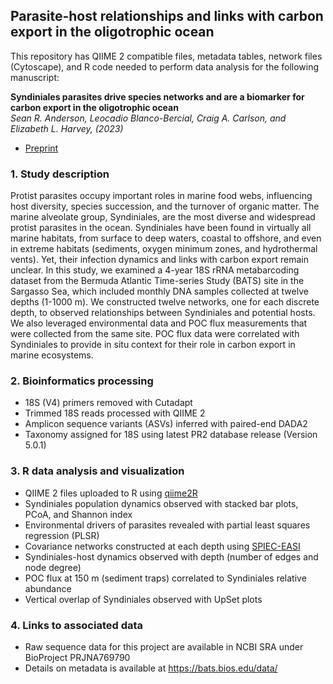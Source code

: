 ## Parasite-host relationships and links with carbon export in the oligotrophic ocean 

This repository has QIIME 2 compatible files, metadata tables, network files (Cytoscape), and R code needed to perform data analysis for the following manuscript:

**Syndiniales parasites drive species networks and are a biomarker for carbon export in the oligotrophic ocean**<br/>
*Sean R. Anderson, Leocadio Blanco-Bercial, Craig A. Carlson, and Elizabeth L. Harvey,  (2023)*<br/>

* [Preprint](https://www.biorxiv.org)

### 1. Study description 
Protist parasites occupy important roles in marine food webs, influencing host diversity, species succession, and the turnover of organic matter. The marine alveolate group, Syndiniales, are the most diverse and widespread protist parasites in the ocean. Syndiniales have been found in virtually all marine habitats, from surface to deep waters, coastal to offshore, and even in extreme habitats (sediments, oxygen minimum zones, and hydrothermal vents). Yet, their infection dynamics and links with carbon export remain unclear. In this study, we examined a 4-year 18S rRNA metabarcoding dataset from the Bermuda Atlantic Time-series Study (BATS) site in the Sargasso Sea, which included monthly DNA samples collected at twelve depths (1-1000 m). We constructed twelve networks, one for each discrete depth, to observed relationships between Syndiniales and potential hosts. We also leveraged environmental data and POC flux measurements that were collected from the same site. POC flux data were correlated with Syndiniales to provide in situ context for their role in carbon export in marine ecosystems. 

### 2. Bioinformatics processing
* 18S (V4) primers removed with Cutadapt
* Trimmed 18S reads processed with QIIME 2
* Amplicon sequence variants (ASVs) inferred with paired-end DADA2
* Taxonomy assigned for 18S using latest PR2 database release (Version 5.0.1)

### 3. R data analysis and visualization
* QIIME 2 files uploaded to R using [qiime2R](https://github.com/jbisanz/qiime2R)
* Syndiniales population dynamics observed with stacked bar plots, PCoA, and Shannon index
* Environmental drivers of parasites revealed with partial least squares regression (PLSR)
* Covariance networks constructed at each depth using [SPIEC-EASI](https://github.com/zdk123/SpiecEasi)
* Syndiniales-host dynamics observed with depth (number of edges and node degree)
* POC flux at 150 m (sediment traps) correlated to Syndiniales relative abundance 
* Vertical overlap of Syndiniales observed with UpSet plots

### 4. Links to associated data
* Raw sequence data for this project are available in NCBI SRA under BioProject PRJNA769790
* Details on metadata is available at https://bats.bios.edu/data/
